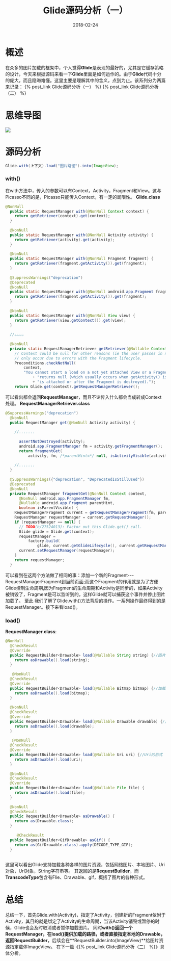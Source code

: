 ﻿---
title: Glide源码分析（一）
date: 2018-02-24
categories: "Android"
tags: "源码"
---
# 概述
在众多的图片加载的框架中，个人觉得**Glide**是表现的最好的，尤其是它缓存策略的设计，今天来根据源码来看一下**Glide**里面是如何运作的。由于**Glide**代码十分的庞大，而且隐晦难懂。这里主要是理解其中的含义，点到为止。该系列分为两篇来记录：
{% post_link Glide源码分析（一） %}
{% post_link Glide源码分析（二） %}
# 思维导图
![](http://oxr4g4c3v.bkt.clouddn.com/Glide-1.jpg)
<!-- more -->
# 源码分析
```java
Glide.with(上下文).load("图片路径").into(ImageView);
```
### with()
在with方法中，传入的参数可以有Context，Activity，Fragment和View。这与Picasso不同的是，Picasso只能传入Context，有一定的局限性。
**Glide.class**
```java
@NonNull
  public static RequestManager with(@NonNull Context context) {
    return getRetriever(context).get(context);
  }
  
  @NonNull
  public static RequestManager with(@NonNull Activity activity) {
    return getRetriever(activity).get(activity);
  }
  
  @NonNull
  public static RequestManager with(@NonNull Fragment fragment) {
    return getRetriever(fragment.getActivity()).get(fragment);
  }
  
  @SuppressWarnings("deprecation")
  @Deprecated
  @NonNull
  public static RequestManager with(@NonNull android.app.Fragment fragment) {
    return getRetriever(fragment.getActivity()).get(fragment);
  }
  
  @NonNull
  public static RequestManager with(@NonNull View view) {
    return getRetriever(view.getContext()).get(view);
  }
  
  //。。。。。
  
  @NonNull
  private static RequestManagerRetriever getRetriever(@Nullable Context context) {
    // Context could be null for other reasons (ie the user passes in null), but in practice it will
    // only occur due to errors with the Fragment lifecycle.
    Preconditions.checkNotNull(
        context,
        "You cannot start a load on a not yet attached View or a Fragment where getActivity() "
            + "returns null (which usually occurs when getActivity() is called before the Fragment "
            + "is attached or after the Fragment is destroyed).");
    return Glide.get(context).getRequestManagerRetriever();
```
可以看出都会返回**RequestManager**，而且不论传入什么都会当成转成Context处理。
**RequestManagerRetriever.class**
```java
@SuppressWarnings("deprecation")
  @NonNull
  public RequestManager get(@NonNull Activity activity) {
	
	//.......
	
      assertNotDestroyed(activity);
      android.app.FragmentManager fm = activity.getFragmentManager();
      return fragmentGet(
          activity, fm, /*parentHint=*/ null, isActivityVisible(activity));
		  
	//.......
  }
  
  @SuppressWarnings({"deprecation", "DeprecatedIsStillUsed"})
  @Deprecated
  @NonNull
  private RequestManager fragmentGet(@NonNull Context context,
      @NonNull android.app.FragmentManager fm,
      @Nullable android.app.Fragment parentHint,
      boolean isParentVisible) {
    RequestManagerFragment current = getRequestManagerFragment(fm, parentHint, isParentVisible);
    RequestManager requestManager = current.getRequestManager();
    if (requestManager == null) {
      // TODO(b/27524013): Factor out this Glide.get() call.
      Glide glide = Glide.get(context);
      requestManager =
          factory.build(
              glide, current.getGlideLifecycle(), current.getRequestManagerTreeNode(), context);
      current.setRequestManager(requestManager);
    }
    return requestManager;
  }
```
可以看到在这两个方法做了相同的事：添加一个新的Fragment---RequestManagerFragment到当前页面;而这个Fragment的作用就是为了方便Glide控制生命周期,因为Fragment的生命周期和Activity是同步的，如果Activity被销毁了，Fragment是可以监听到的，这样Glide就可以捕获这个事件并停止图片加载了。
至此 我们了解了Glide.with()方法背后的操作。一系列操作最终得到的是RequestManager。接下来看load()。

### load() 
**RequestManager.class**:
```java
@NonNull
  @CheckResult
  @Override
  public RequestBuilder<Drawable> load(@Nullable String string) {//图片路径
    return asDrawable().load(string);
  }
  
   @NonNull
  @CheckResult
  @Override
  public RequestBuilder<Drawable> load(@Nullable Bitmap bitmap) {//加载bitmap
    return asDrawable().load(bitmap);
  }
  
  @NonNull
  @CheckResult
  @Override
  public RequestBuilder<Drawable> load(@Nullable Drawable drawable) {//加载本地的drawable
    return asDrawable().load(drawable);
  }
  
   @NonNull
  @CheckResult
  @Override
  public RequestBuilder<Drawable> load(@Nullable Uri uri) {//Uri的形式
    return asDrawable().load(uri);
  }
  
  @NonNull
  @CheckResult
  @Override
  public RequestBuilder<Drawable> load(@Nullable File file) {
    return asDrawable().load(file);
  }
  
  @NonNull
  @CheckResult
  public RequestBuilder<Drawable> asDrawable() {
    return as(Drawable.class);
  }
  
     @CheckResult
  public RequestBuilder<GifDrawable> asGif() {
    return as(GifDrawable.class).apply(DECODE_TYPE_GIF);
  }
  
```
这里可以看出Glide支持加载各种各样的图片资源，包括网络图片、本地图片、Uri对象，Url对象，String字符串等。
其返回的是**RequestBuilder<TranscodeType>**，而**TranscodeType**包含有Flie、Drawable、gif，概括了图片的各种形式。

# 总结
总结一下，首先Glide.with(Activity)，指定了Activity，创建新的Fragment依附于Activity，其目的就是绑定了Activity的生命周期，当该Activity销毁或暂停的时候，Glide也会及时取消或者暂停加载图片。
同时**with()**返回一个RequestManager，在**load()**提供加载的路径，或者直接指定本地的Drawable，返回**RequestBuilder<TranscodeType>**，后续会在**RequestBuilder.into(ImageView)**给图片资源指定载体ImageView。
在下一篇《{% post_link Glide源码分析（二） %}》具体分析。
